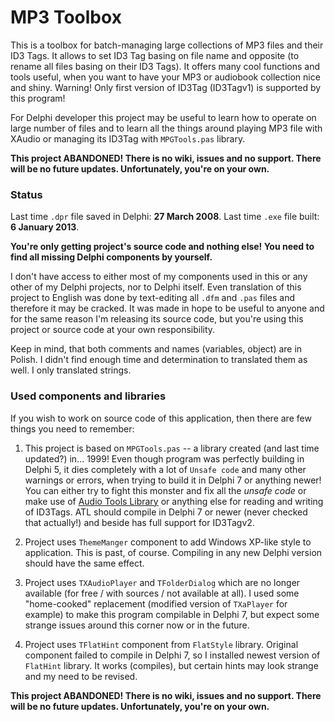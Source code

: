 # MP3 Toolbox

This is a toolbox for batch-managing large collections of MP3 files and their ID3 Tags. It allows to set ID3 Tag basing on file name and opposite (to rename all files basing on their ID3 Tags). It offers many cool functions and tools useful, when you want to have your MP3 or audiobook collection nice and shiny. Warning! Only first version of ID3Tag (ID3Tagv1) is supported by this program!

For Delphi developer this project may be useful to learn how to operate on large number of files and to learn all the things around playing MP3 file with XAudio or managing its ID3Tag with `MPGTools.pas` library.

**This project ABANDONED! There is no wiki, issues and no support. There will be no future updates. Unfortunately, you're on your own.**

### Status

Last time `.dpr` file saved in Delphi: **27 March 2008**. Last time `.exe` file built: **6 January 2013**.

**You're only getting project's source code and nothing else! You need to find all missing Delphi components by yourself.**

I don't have access to either most of my components used in this or any other of my Delphi projects, nor to Delphi itself. Even translation of this project to English was done by text-editing all `.dfm` and `.pas` files and therefore it may be cracked. It was made in hope to be useful to anyone and for the same reason I'm releasing its source code, but you're using this project or source code at your own responsibility.

Keep in mind, that both comments and names (variables, object) are in Polish. I didn't find enough time and determination to translated them as well. I only translated strings.

### Used components and libraries

If you wish to work on source code of this application, then there are few things you need to remember:

1. This project is based on `MPGTools.pas` -- a library created (and last time updated?) in... 1999! Even though program was perfectly building in Delphi 5, it dies completely with a lot of `Unsafe code` and many other warnings or errors, when trying to build it in Delphi 7 or anything newer! You can either try to fight this monster and fix all the _unsafe code_ or make use of [Audio Tools Library](http://mac.cvs.sourceforge.net/viewvc/mac/unstable/Units/ID3v2.pas?view=markup) or anything else for reading and writing of ID3Tags. ATL should compile in Delphi 7 or newer (never checked that actually!) and beside has full support for ID3Tagv2.

2. Project uses `ThemeManger` component to add Windows XP-like style to application. This is past, of course. Compiling in any new Delphi version should have the same effect.

3. Project uses `TXAudioPlayer` and `TFolderDialog` which are no longer available (for free / with sources / not available at all). I used some "home-cooked" replacement (modified version of `TXaPlayer` for example) to make this program compilable in Delphi 7, but expect some strange issues around this corner now or in the future.

4. Project uses `TFlatHint` component from `FlatStyle` library. Original component failed to compile in Delphi 7, so I installed newest version of `FlatHint` library. It works (compiles), but certain hints may look strange and my need to be revised.

**This project ABANDONED! There is no wiki, issues and no support. There will be no future updates. Unfortunately, you're on your own.**